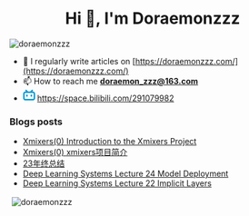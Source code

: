 <!--

### Hi there 👋

**Doraemonzzz/Doraemonzzz** is a ✨ _special_ ✨ repository because its `README.md` (this file) appears on your GitHub profile.

Here are some ideas to get you started:

- 🔭 I’m currently working on ...
- 🌱 I’m currently learning ...
- 👯 I’m looking to collaborate on ...
- 🤔 I’m looking for help with ...
- 💬 Ask me about ...
- 📫 How to reach me: ...
- 😄 Pronouns: ...
- ⚡ Fun fact: ...
-->



<h1 align="center">Hi 👋, I'm Doraemonzzz</h1>
<p align="left"> <img src="https://komarev.com/ghpvc/?username=doraemonzzz&label=Profile%20views&color=0e75b6&style=flat" alt="doraemonzzz" /> </p>

- 📝 I regularly write articles on [https://doraemonzzz.com/](https://doraemonzzz.com/)
- 📫 How to reach me **doraemon_zzz@163.com**
- ![](./bilibili.png) https://space.bilibili.com/291079982

### Blogs posts
<!-- BLOG-POST-LIST:START -->
- [Xmixers&lpar;0&rpar; Introduction to the Xmixers Project](http://www.doraemonzzz.com/2024/11/18/2024-11-18-Xmixers(0)-Introduction-to-the-Xmixers-Project/)
- [Xmixers&lpar;0&rpar; xmixers项目简介](http://www.doraemonzzz.com/2024/11/18/2024-11-18-Xmixers(0)-xmixers%E9%A1%B9%E7%9B%AE%E7%AE%80%E4%BB%8B/)
- [23年终总结](http://www.doraemonzzz.com/2023/12/30/2023-12-30-23%E5%B9%B4%E7%BB%88%E6%80%BB%E7%BB%93/)
- [Deep Learning Systems Lecture 24 Model Deployment](http://www.doraemonzzz.com/2023/02/20/2023-2-20-Deep-Learning-Systems-Lecture-24-Model-Deployment/)
- [Deep Learning Systems Lecture 22 Implicit Layers](http://www.doraemonzzz.com/2023/02/20/2023-2-20-Deep-Learning-Systems-Lecture-22-Implicit-Layers/)
<!-- BLOG-POST-LIST:END -->

<p>&nbsp;<img align="center" src="https://github-readme-stats.vercel.app/api?username=doraemonzzz&show_icons=true&locale=en" alt="doraemonzzz" /></p>
